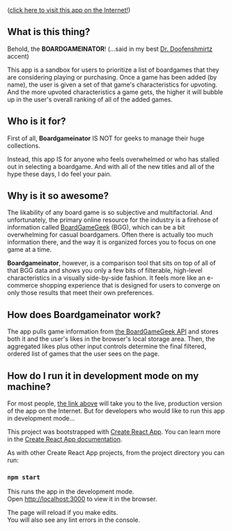 ([click here to visit this app on the Internet!](https://roderickwoodman.github.io/boardgameinator/))

## What is this thing?

Behold, the **BOARDGAMEINATOR**!  (...said in my best [Dr. Doofenshmirtz](https://www.youtube.com/watch?v=Sj7yxI-r_ag) accent)

This app is a sandbox for users to prioritize a list of boardgames that they are considering playing or purchasing. Once a game has been added (by name), the user is given a set of that game's characteristics for upvoting. And the more upvoted characteristics a game gets, the higher it will bubble up in the user's overall ranking of all of the added games.

## Who is it for?

First of all, **Boardgameinator** IS NOT for geeks to manage their huge collections.

Instead, this app IS for anyone who feels overwhelmed or who has stalled out in selecting a boardgame. And with all of the new titles and all of the hype these days, I do feel your pain.

## Why is it so awesome?

The likability of any board game is so subjective and multifactorial. And unfortunately, the primary online  resource for the industry is a firehose of information called [BoardGameGeek](https://boardgamegeek.com) (BGG), which can be a bit overwhelming for casual boardgamers. Often there is actually too much information there, and the way it is organized forces you to focus on one game at a time.

**Boardgameinator**, however, is a comparison tool that sits on top of all of that BGG data and shows you only a few bits of filterable, high-level characteristics in a visually side-by-side fashion. It feels more like an e-commerce shopping experience that is designed for users to converge on only those results that meet their own preferences.

## How does Boardgameinator work?

The app pulls game information from [the BoardGameGeek API](https://boardgamegeek.com/wiki/page/BGG_XML_API2) and stores both it and the user's likes in the browser's local storage area. Then, the aggregated likes plus other input controls determine the final filtered, ordered list of games that the user sees on the page.

## How do I run it in development mode on my machine?

For most people, [the link above](https://roderickwoodman.github.io/boardgameinator/) will take you to the live, production version of the app on the Internet. But for developers who would like to run this app in development mode...

This project was bootstrapped with [Create React App](https://github.com/facebook/create-react-app).  You can learn more in the [Create React App documentation](https://facebook.github.io/create-react-app/docs/getting-started).

As with other Create React App projects, from the project directory you can run:

### `npm start`

This runs the app in the development mode.<br> 
 Open [http://localhost:3000](http://localhost:3000) to view it in the browser.

The page will reload if you make edits.<br>
You will also see any lint errors in the console.

